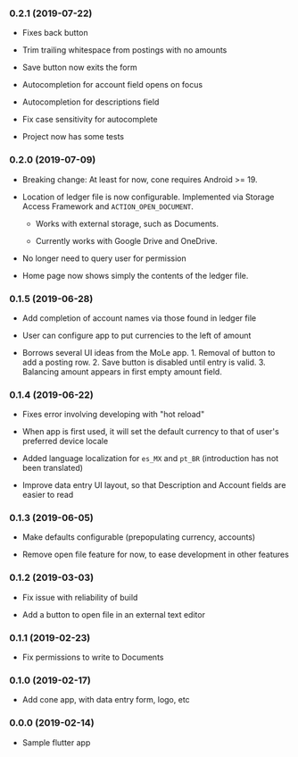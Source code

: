 ### 0.2.1 (2019-07-22)

* Fixes back button

* Trim trailing whitespace from postings with no amounts

* Save button now exits the form

* Autocompletion for account field opens on focus

* Autocompletion for descriptions field

* Fix case sensitivity for autocomplete

* Project now has some tests

### 0.2.0 (2019-07-09)

* Breaking change: At least for now, cone requires Android >= 19.

* Location of ledger file is now configurable. Implemented via Storage
  Access Framework and `ACTION_OPEN_DOCUMENT`.

  - Works with external storage, such as Documents.

  - Currently works with Google Drive and OneDrive.

* No longer need to query user for permission

* Home page now shows simply the contents of the ledger file.

### 0.1.5 (2019-06-28)

* Add completion of account names via those found in ledger file

* User can configure app to put currencies to the left of amount

* Borrows several UI ideas from the MoLe app. 1. Removal of button to
  add a posting row. 2. Save button is disabled until entry is
  valid. 3. Balancing amount appears in first empty amount field.

### 0.1.4 (2019-06-22)

* Fixes error involving developing with "hot reload"

* When app is first used, it will set the default currency to that of
  user's preferred device locale

* Added language localization for `es_MX` and `pt_BR` (introduction
  has not been translated)

* Improve data entry UI layout, so that Description and Account fields
  are easier to read

### 0.1.3 (2019-06-05)

* Make defaults configurable (prepopulating currency, accounts)

* Remove open file feature for now, to ease development in other
  features

### 0.1.2 (2019-03-03)

* Fix issue with reliability of build

* Add a button to open file in an external text editor

### 0.1.1 (2019-02-23)

* Fix permissions to write to Documents

### 0.1.0 (2019-02-17)

* Add cone app, with data entry form, logo, etc

### 0.0.0 (2019-02-14)

* Sample flutter app
